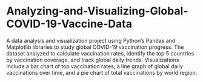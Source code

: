 # Analyzing-and-Visualizing-Global-COVID-19-Vaccine-Data
A data analysis and visualization project using Python’s Pandas and Matplotlib libraries to study global COVID-19 vaccination progress. The dataset analyzed to calculate vaccination rates, identify the top 5 countries by vaccination coverage, and track global daily trends. Visualizations include a bar chart of top vaccination rates, a line graph of global daily vaccinations over time, and a pie chart of total vaccinations by world region.

